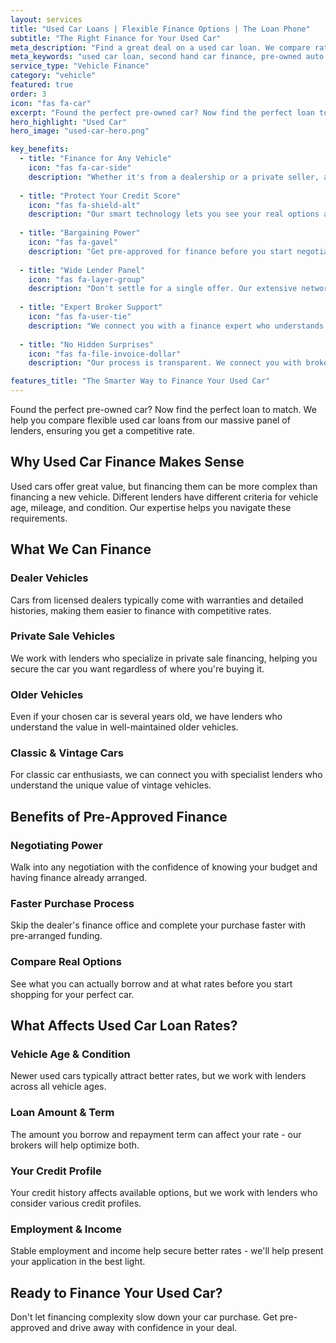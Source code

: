 ```yaml
---
layout: services
title: "Used Car Loans | Flexible Finance Options | The Loan Phone"
subtitle: "The Right Finance for Your Used Car"
meta_description: "Find a great deal on a used car loan. We compare rates from over 100 lenders to find you flexible finance for your next pre-owned vehicle. Apply online today."
meta_keywords: "used car loan, second hand car finance, pre-owned auto loan, used car finance australia"
service_type: "Vehicle Finance"
category: "vehicle"
featured: true
order: 3
icon: "fas fa-car"
excerpt: "Found the perfect pre-owned car? Now find the perfect loan to match. We help you compare flexible used car loans from our massive panel of lenders, ensuring you get a competitive rate."
hero_highlight: "Used Car"
hero_image: "used-car-hero.png"

key_benefits:
  - title: "Finance for Any Vehicle"
    icon: "fas fa-car-side"
    description: "Whether it's from a dealership or a private seller, and regardless of its age, we can help you find a lender who will finance your chosen used car."
    
  - title: "Protect Your Credit Score"
    icon: "fas fa-shield-alt"
    description: "Our smart technology lets you see your real options and borrowing power without leaving any mark on your credit file. Compare with confidence."
    
  - title: "Bargaining Power"
    icon: "fas fa-gavel"
    description: "Get pre-approved for finance before you start negotiating. This puts you in a strong position to get the best price on your vehicle."
    
  - title: "Wide Lender Panel"
    icon: "fas fa-layer-group"
    description: "Don't settle for a single offer. Our extensive network of lenders, including specialists in used vehicle finance, ensures you see competitive options."
    
  - title: "Expert Broker Support"
    icon: "fas fa-user-tie"
    description: "We connect you with a finance expert who understands the ins and outs of used car loans. They'll guide you through the process from start to finish."
    
  - title: "No Hidden Surprises"
    icon: "fas fa-file-invoice-dollar"
    description: "Our process is transparent. We connect you with brokers who provide clear, upfront information about all rates and fees for your loan."

features_title: "The Smarter Way to Finance Your Used Car"
---
```


Found the perfect pre-owned car? Now find the perfect loan to match. We help you compare flexible used car loans from our massive panel of lenders, ensuring you get a competitive rate.

## Why Used Car Finance Makes Sense

Used cars offer great value, but financing them can be more complex than financing a new vehicle. Different lenders have different criteria for vehicle age, mileage, and condition. Our expertise helps you navigate these requirements.

## What We Can Finance

### Dealer Vehicles
Cars from licensed dealers typically come with warranties and detailed histories, making them easier to finance with competitive rates.

### Private Sale Vehicles
We work with lenders who specialize in private sale financing, helping you secure the car you want regardless of where you're buying it.

### Older Vehicles
Even if your chosen car is several years old, we have lenders who understand the value in well-maintained older vehicles.

### Classic & Vintage Cars
For classic car enthusiasts, we can connect you with specialist lenders who understand the unique value of vintage vehicles.

## Benefits of Pre-Approved Finance

### Negotiating Power
Walk into any negotiation with the confidence of knowing your budget and having finance already arranged.

### Faster Purchase Process
Skip the dealer's finance office and complete your purchase faster with pre-arranged funding.

### Compare Real Options
See what you can actually borrow and at what rates before you start shopping for your perfect car.

## What Affects Used Car Loan Rates?

### Vehicle Age & Condition
Newer used cars typically attract better rates, but we work with lenders across all vehicle ages.

### Loan Amount & Term
The amount you borrow and repayment term can affect your rate - our brokers will help optimize both.

### Your Credit Profile
Your credit history affects available options, but we work with lenders who consider various credit profiles.

### Employment & Income
Stable employment and income help secure better rates - we'll help present your application in the best light.

## Ready to Finance Your Used Car?

Don't let financing complexity slow down your car purchase. Get pre-approved and drive away with confidence in your deal.